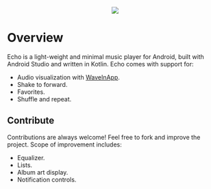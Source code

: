 <p align="center"> 
    <img align="center" src="https://user-images.githubusercontent.com/13608193/152950789-049101dd-7747-4807-a01b-7a58fd6165bb.png" />
</p>

# Overview
Echo is a light-weight and minimal music player for Android, built with Android Studio and written in Kotlin. Echo comes with support for:

* Audio visualization with [WaveInApp](https://github.com/Cleveroad/WaveInApp).
* Shake to forward.
* Favorites.
* Shuffle and repeat.

## Contribute

Contributions are always welcome! Feel free to fork and improve the project. Scope of improvement includes:
- Equalizer.
- Lists.
- Album art display.
- Notification controls.
